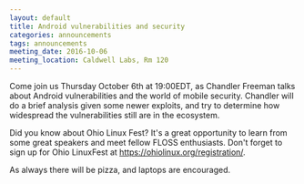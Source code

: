 ```yaml
---
layout: default
title: Android vulnerabilities and security
categories: announcements
tags: announcements
meeting_date: 2016-10-06
meeting_location: Caldwell Labs, Rm 120
---
```


<!-- INSERT TEXT HERE -->
Come join us Thursday October 6th at 19:00EDT, as Chandler Freeman talks about Android vulnerabilities and the world of mobile security. Chandler will do a brief analysis given some newer exploits, and try to determine how widespread the vulnerabilities still are in the ecosystem. 

Did you know about Ohio Linux Fest? It's a great opportunity to learn from some great speakers and meet fellow FLOSS enthusiasts. Don't forget to sign up for Ohio LinuxFest at https://ohiolinux.org/registration/.

As always there will be pizza, and laptops are encouraged.

<!-- generated by _helpers/newPost.rb -->
